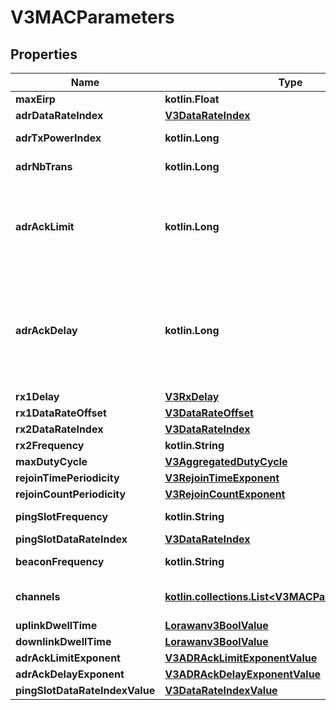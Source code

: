 
# V3MACParameters

## Properties
Name | Type | Description | Notes
------------ | ------------- | ------------- | -------------
**maxEirp** | **kotlin.Float** | Maximum EIRP (dBm). |  [optional]
**adrDataRateIndex** | [**V3DataRateIndex**](V3DataRateIndex.md) |  |  [optional]
**adrTxPowerIndex** | **kotlin.Long** | ADR: transmission power index to use. |  [optional]
**adrNbTrans** | **kotlin.Long** | ADR: number of retransmissions. |  [optional]
**adrAckLimit** | **kotlin.Long** | ADR: number of messages to wait before setting ADRAckReq. This field is deprecated, use adr_ack_limit_exponent instead. |  [optional]
**adrAckDelay** | **kotlin.Long** | ADR: number of messages to wait after setting ADRAckReq and before changing TxPower or DataRate. This field is deprecated, use adr_ack_delay_exponent instead. |  [optional]
**rx1Delay** | [**V3RxDelay**](V3RxDelay.md) |  |  [optional]
**rx1DataRateOffset** | [**V3DataRateOffset**](V3DataRateOffset.md) |  |  [optional]
**rx2DataRateIndex** | [**V3DataRateIndex**](V3DataRateIndex.md) |  |  [optional]
**rx2Frequency** | **kotlin.String** | Frequency for Rx2 (Hz). |  [optional]
**maxDutyCycle** | [**V3AggregatedDutyCycle**](V3AggregatedDutyCycle.md) |  |  [optional]
**rejoinTimePeriodicity** | [**V3RejoinTimeExponent**](V3RejoinTimeExponent.md) |  |  [optional]
**rejoinCountPeriodicity** | [**V3RejoinCountExponent**](V3RejoinCountExponent.md) |  |  [optional]
**pingSlotFrequency** | **kotlin.String** | Frequency of the class B ping slot (Hz). |  [optional]
**pingSlotDataRateIndex** | [**V3DataRateIndex**](V3DataRateIndex.md) |  |  [optional]
**beaconFrequency** | **kotlin.String** | Frequency of the class B beacon (Hz). |  [optional]
**channels** | [**kotlin.collections.List&lt;V3MACParametersChannel&gt;**](V3MACParametersChannel.md) | Configured uplink channels and optionally Rx1 frequency. |  [optional]
**uplinkDwellTime** | [**Lorawanv3BoolValue**](Lorawanv3BoolValue.md) |  |  [optional]
**downlinkDwellTime** | [**Lorawanv3BoolValue**](Lorawanv3BoolValue.md) |  |  [optional]
**adrAckLimitExponent** | [**V3ADRAckLimitExponentValue**](V3ADRAckLimitExponentValue.md) |  |  [optional]
**adrAckDelayExponent** | [**V3ADRAckDelayExponentValue**](V3ADRAckDelayExponentValue.md) |  |  [optional]
**pingSlotDataRateIndexValue** | [**V3DataRateIndexValue**](V3DataRateIndexValue.md) |  |  [optional]



